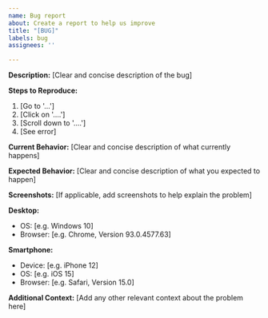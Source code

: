 ```yaml
---
name: Bug report
about: Create a report to help us improve
title: "[BUG]"
labels: bug
assignees: ''

---
```


**Description:**
[Clear and concise description of the bug]

**Steps to Reproduce:**
1. [Go to '...']
2. [Click on '....']
3. [Scroll down to '....']
4. [See error]

**Current Behavior:**
[Clear and concise description of what currently happens]

**Expected Behavior:**
[Clear and concise description of what you expected to happen]

**Screenshots:**
[If applicable, add screenshots to help explain the problem]

**Desktop:**
- OS: [e.g. Windows 10]
- Browser: [e.g. Chrome, Version 93.0.4577.63]

**Smartphone:**
- Device: [e.g. iPhone 12]
- OS: [e.g. iOS 15]
- Browser: [e.g. Safari, Version 15.0]

**Additional Context:**
[Add any other relevant context about the problem here]
